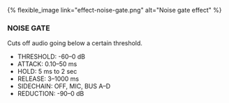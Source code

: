 {% flexible_image link="effect-noise-gate.png" alt="Noise gate effect" %}

### NOISE GATE
Cuts off audio going below a certain threshold.

* THRESHOLD: -60–0 dB
* ATTACK: 0.10–50 ms
* HOLD: 5 ms to 2 sec
* RELEASE: 3–1000 ms
* SIDECHAIN: OFF, MIC, BUS A–D
* REDUCTION: -90–0 dB
